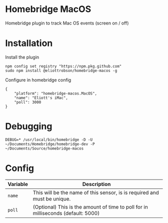 # Homebridge MacOS
Homebridge plugin to track Mac OS events (screen on / off)

# Installation

Install the plugin
```
npm config set registry "https://npm.pkg.github.com"
sudo npm install @eliottrobson/homebridge-macos -g
```

Configure in homebridge config
```
{
    "platform": "homebridge-macos.MacOS",
    "name": "Eliott's iMac",
    "poll": 3000
}
```


# Debugging
```
DEBUG=* /usr/local/bin/homebridge -D -U ~/Documents/Homebridge/homebridge-dev -P ~/Documents/Source/homebridge-macos
```

# Config
Variable | Description
-------- | -----------
`name` | This will be the name of this sensor, is is required and must be unique.
`poll` | (Optional) This is the amount of time to poll for in milliseconds (default: 5000)